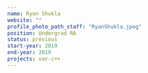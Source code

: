 ```yaml
---
name: Ryan Shukla
website: ""
profile_photo_path_staff: "RyanShukla.jpeg"
position: Undergrad RA
status: previous
start-year: 2019
end-year: 2019
projects: var-c++
---
```

